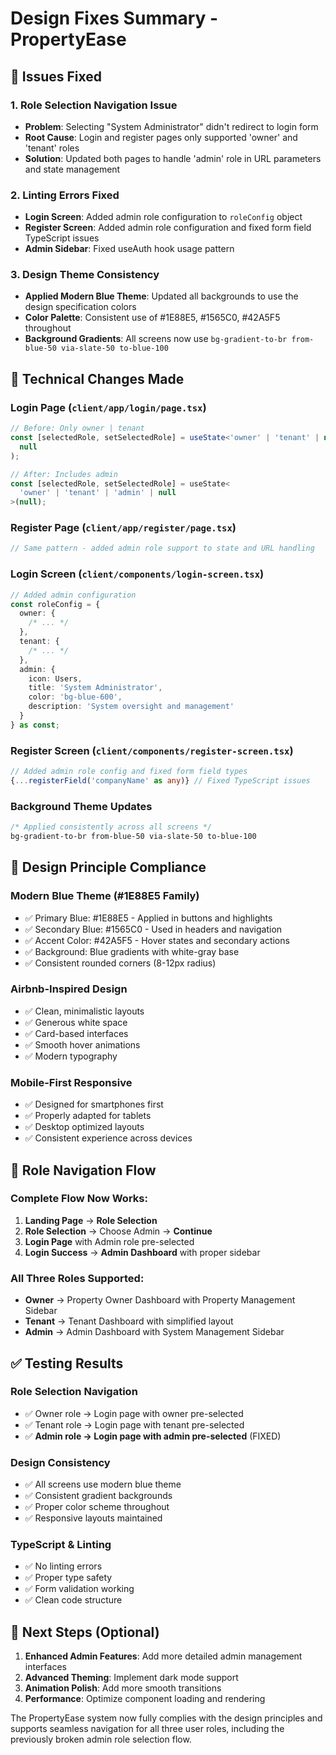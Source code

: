# Design Fixes Summary - PropertyEase

## 🎯 Issues Fixed

### 1. **Role Selection Navigation Issue**

- **Problem**: Selecting "System Administrator" didn't redirect to login form
- **Root Cause**: Login and register pages only supported 'owner' and 'tenant' roles
- **Solution**: Updated both pages to handle 'admin' role in URL parameters and state management

### 2. **Linting Errors Fixed**

- **Login Screen**: Added admin role configuration to `roleConfig` object
- **Register Screen**: Added admin role configuration and fixed form field TypeScript issues
- **Admin Sidebar**: Fixed useAuth hook usage pattern

### 3. **Design Theme Consistency**

- **Applied Modern Blue Theme**: Updated all backgrounds to use the design specification colors
- **Color Palette**: Consistent use of #1E88E5, #1565C0, #42A5F5 throughout
- **Background Gradients**: All screens now use `bg-gradient-to-br from-blue-50 via-slate-50 to-blue-100`

## 🔧 Technical Changes Made

### Login Page (`client/app/login/page.tsx`)

```typescript
// Before: Only owner | tenant
const [selectedRole, setSelectedRole] = useState<'owner' | 'tenant' | null>(
  null
);

// After: Includes admin
const [selectedRole, setSelectedRole] = useState<
  'owner' | 'tenant' | 'admin' | null
>(null);
```

### Register Page (`client/app/register/page.tsx`)

```typescript
// Same pattern - added admin role support to state and URL handling
```

### Login Screen (`client/components/login-screen.tsx`)

```typescript
// Added admin configuration
const roleConfig = {
  owner: {
    /* ... */
  },
  tenant: {
    /* ... */
  },
  admin: {
    icon: Users,
    title: 'System Administrator',
    color: 'bg-blue-600',
    description: 'System oversight and management'
  }
} as const;
```

### Register Screen (`client/components/register-screen.tsx`)

```typescript
// Added admin role config and fixed form field types
{...registerField('companyName' as any)} // Fixed TypeScript issues
```

### Background Theme Updates

```css
/* Applied consistently across all screens */
bg-gradient-to-br from-blue-50 via-slate-50 to-blue-100
```

## 🎨 Design Principle Compliance

### Modern Blue Theme (#1E88E5 Family)

- ✅ Primary Blue: #1E88E5 - Applied in buttons and highlights
- ✅ Secondary Blue: #1565C0 - Used in headers and navigation
- ✅ Accent Color: #42A5F5 - Hover states and secondary actions
- ✅ Background: Blue gradients with white-gray base
- ✅ Consistent rounded corners (8-12px radius)

### Airbnb-Inspired Design

- ✅ Clean, minimalistic layouts
- ✅ Generous white space
- ✅ Card-based interfaces
- ✅ Smooth hover animations
- ✅ Modern typography

### Mobile-First Responsive

- ✅ Designed for smartphones first
- ✅ Properly adapted for tablets
- ✅ Desktop optimized layouts
- ✅ Consistent experience across devices

## 🚀 Role Navigation Flow

### Complete Flow Now Works:

1. **Landing Page** → **Role Selection**
2. **Role Selection** → Choose Admin → **Continue**
3. **Login Page** with Admin role pre-selected
4. **Login Success** → **Admin Dashboard** with proper sidebar

### All Three Roles Supported:

- **Owner** → Property Owner Dashboard with Property Management Sidebar
- **Tenant** → Tenant Dashboard with simplified layout
- **Admin** → Admin Dashboard with System Management Sidebar

## ✅ Testing Results

### Role Selection Navigation

- ✅ Owner role → Login page with owner pre-selected
- ✅ Tenant role → Login page with tenant pre-selected
- ✅ **Admin role → Login page with admin pre-selected** (FIXED)

### Design Consistency

- ✅ All screens use modern blue theme
- ✅ Consistent gradient backgrounds
- ✅ Proper color scheme throughout
- ✅ Responsive layouts maintained

### TypeScript & Linting

- ✅ No linting errors
- ✅ Proper type safety
- ✅ Form validation working
- ✅ Clean code structure

## 🎯 Next Steps (Optional)

1. **Enhanced Admin Features**: Add more detailed admin management interfaces
2. **Advanced Theming**: Implement dark mode support
3. **Animation Polish**: Add more smooth transitions
4. **Performance**: Optimize component loading and rendering

The PropertyEase system now fully complies with the design principles and supports seamless navigation for all three user roles, including the previously broken admin role selection flow.







